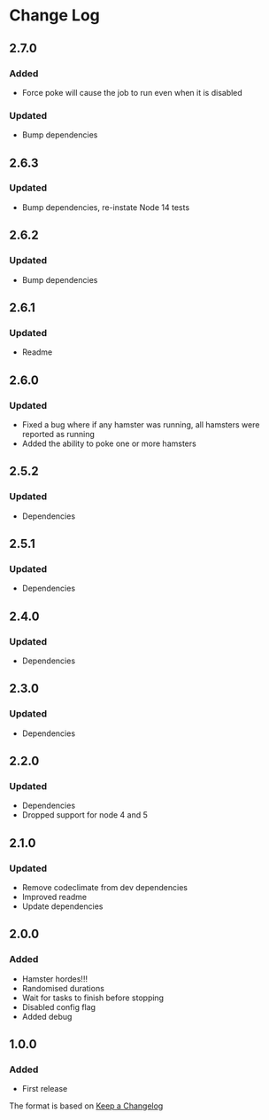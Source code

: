 # Change Log

## 2.7.0
### Added
- Force poke will cause the job to run even when it is disabled

### Updated
- Bump dependencies

## 2.6.3
### Updated
- Bump dependencies, re-instate Node 14 tests

## 2.6.2
### Updated
- Bump dependencies

## 2.6.1
### Updated
- Readme

## 2.6.0
### Updated
- Fixed a bug where if any hamster was running, all hamsters were reported as running
- Added the ability to poke one or more hamsters

## 2.5.2
### Updated
- Dependencies

## 2.5.1
### Updated
- Dependencies

## 2.4.0
### Updated
- Dependencies

## 2.3.0
### Updated
- Dependencies

## 2.2.0
### Updated
- Dependencies
- Dropped support for node 4 and 5

## 2.1.0
### Updated
- Remove codeclimate from dev dependencies
- Improved readme
- Update dependencies

## 2.0.0
### Added
- Hamster hordes!!!
- Randomised durations
- Wait for tasks to finish before stopping
- Disabled config flag
- Added debug

## 1.0.0
### Added
- First release

The format is based on [Keep a Changelog](http://keepachangelog.com/)
